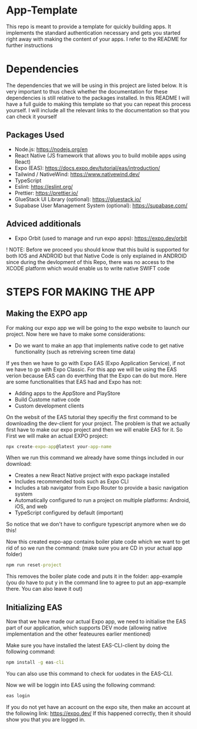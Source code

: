 # App-Template
This repo is meant to provide a template for quickly building apps. It implements the standard authentication necessary and gets you started right away with making the content of your apps. I refer to the README for further instructions


# Dependencies
The dependencies that we will be using in this project are listed below. It is very important to thus check whether the documentation for these dependencies is still relative to the packages installed. In this README I will have a full guide to making this template so that you can repeat this process yourself. I will include all the relevant links to the documentation so that you can check it yourself

## Packages Used
- Node.js: https://nodejs.org/en
- React Native (JS framework that allows you to build mobile apps using React)
- Expo (EAS): https://docs.expo.dev/tutorial/eas/introduction/
- Tailwind / NativeWind: https://www.nativewind.dev/
- TypeScript
- Eslint: https://eslint.org/
- Prettier: https://prettier.io/
- GlueStack UI Library (optional): https://gluestack.io/
- Supabase User Management System (optional): https://supabase.com/


## Adviced additionals
- Expo Orbit (used to manage and run expo apps): https://expo.dev/orbit

! NOTE: Before we proceed you should know that this build is supported for both IOS and ANDROID but that Native Code is only explained in ANDROID since during the devlopment of this Repo, there was no access to the XCODE platform which would enable us to write native SWIFT code


# STEPS FOR MAKING THE APP

## Making the EXPO app
For making our expo app we will be going to the expo website to launch our project. Now here we have to make some considerations:
- Do we want to make an app that implements native code to get native functionality (such as retreiving screen time data)

If yes then we have to go with Expo EAS (Expo Application Service), if not we have to go with Expo Classic. For this app we will be using the EAS verion because EAS can do everthing that the Expo can do but more. Here are some functionalities that EAS had and Expo has not:
- Adding apps to the AppStore and PlayStore
- Build Custome native code
- Custom development clients

On the websit of the EAS tutorial they specifiy the first command to be downloading the dev-client for your project. The problem is that we actually first have to make our expo project and then we will enable EAS for it. So First we will make an actual EXPO project:

```cmd
npx create-expo-app@latest your-app-name
```

When we run this command we already have some things included in our download:
- Creates a new React Native project with expo package installed
- Includes recommended tools such as Expo CLI
- Includes a tab navigator from Expo Router to provide a basic navigation system
- Automatically configured to run a project on multiple platforms: Android, iOS, and web
- TypeScript configured by default (important)

So notice that we don't have to configure typescript anymore when we do this!

Now this created expo-app contains boiler plate code which we want to get rid of so we run the command:
(make sure you are CD in your actual app folder)
```cmd
npm run reset-project
```

This removes the boiler plate code and puts it in the folder: app-example (you do have to put y in the command line to agree to put an app-example there. You can also leave it out)

## Initializing EAS
Now that we have made our actual Expo app,   we need to initialise the EAS part of our application, which supports DEV mode (allowing native implementation and the other feateuures earlier mentioned)

Make sure you have installed the latest EAS-CLI-client by doing the following command:
```cmd
npm install -g eas-cli
```
You can also use this command to check for uodates in the EAS-CLI.

Now we will be loggin into EAS using the following command:
```cmd
eas login
```
If you do not yet have an account on the expo site, then make an account at the following link: https://expo.dev/
If this happened correctly, then it should show you that you are logged in.




